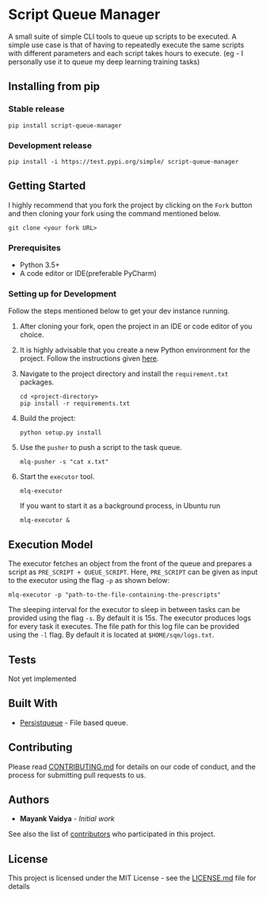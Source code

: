 # Script Queue Manager

A small suite of simple CLI tools to queue up scripts to be executed. A simple use case is that of having to repeatedly execute the same scripts with different parameters and each script takes hours to execute. (eg - I personally use it to queue my deep learning training tasks)

## Installing from pip

### Stable release
```shell script
pip install script-queue-manager
```

### Development release
```shell script
pip install -i https://test.pypi.org/simple/ script-queue-manager
```

## Getting Started
I highly recommend that you fork the project by clicking on the ``Fork`` button and then cloning your fork using the command mentioned below.

``
git clone <your fork URL>
`` 

### Prerequisites
- Python 3.5+
- A code editor or IDE(preferable PyCharm)

### Setting up for Development
Follow the steps mentioned below to get your dev instance running.

1) After cloning your fork, open the project in an IDE or code editor of you choice.

1) It is highly advisable that you create a new Python environment for the project. Follow the instructions given [here](https://docs.conda.io/projects/conda/en/latest/user-guide/tasks/manage-environments.html#creating-an-environment-with-commands).

1) Navigate to the project directory and install the `requirement.txt` packages.
    ```
    cd <project-directory>
    pip install -r requirements.txt
    ```
1) Build the project:

    ``` 
    python setup.py install 
    ```

1) Use the `pusher` to push a script to the task queue.
   ```
   mlq-pusher -s "cat x.txt"
   ``` 
1) Start the `executor` tool.
   ```
   mlq-executor
   ```
   If you want to start it as a background process, in Ubuntu run 
   ```
   mlq-executor &
   ```
   
## Execution Model
The executor fetches an object from the front of the queue and prepares a script as `PRE_SCRIPT + QUEUE_SCRIPT`. Here, `PRE_SCRIPT` can be given as input to the executor using the flag `-p` as shown below:
```shell script
mlq-executor -p "path-to-the-file-containing-the-prescripts"
```
The sleeping interval for the executor to sleep in between tasks can be provided using the flag `-s`. By default it is 15s.
The executor produces logs for every task it executes. The file path for this log file can be provided using the `-l` flag. By default it is located at `$HOME/sqm/logs.txt`.

## Tests
Not yet implemented

## Built With

* [Persistqueue](https://pypi.org/project/persist-queue/) - File based queue.

## Contributing

Please read [CONTRIBUTING.md](CONTRIBUTING.md) for details on our code of conduct, and the process for submitting pull requests to us.

## Authors

* **Mayank Vaidya** - *Initial work*

See also the list of [contributors](contributors.md) who participated in this project.

## License

This project is licensed under the MIT License - see the [LICENSE.md](LICENSE) file for details
